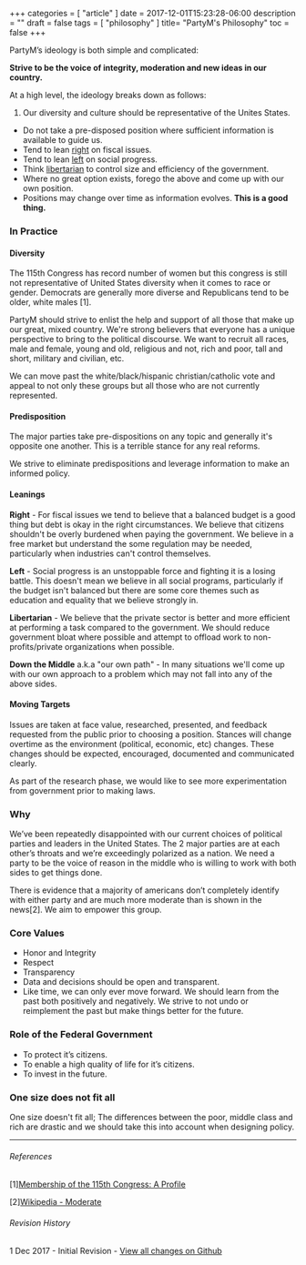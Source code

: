 +++
categories = [ "article" ]
date = 2017-12-01T15:23:28-06:00
description = ""
draft = false
tags = [ "philosophy" ]
title= "PartyM's Philosophy"
toc = false
+++
 
PartyM’s ideology is both simple and complicated:
 
**Strive to be the voice of integrity, moderation and new ideas in our country.**
 
At a high level, the ideology breaks down as follows:
 
1. Our diversity and culture should be representative of the Unites States.
* Do not take a pre-disposed position where sufficient information is available to guide us.
* Tend to lean [right](https://wikipedia.com/republican) on fiscal issues.
* Tend to lean [left](https://wikipedia.com/democrat) on social progress.
* Think [libertarian](https://wikipedia.com/libertarian) to control size and efficiency of the government.
* Where no great option exists, forego the above and come up with our own position.
* Positions may change over time as information evolves. **This is a good thing.**
 
### In Practice
 
#### Diversity

The 115th Congress has record number of women but this congress is still not representative of United States diversity when it comes to race or gender. Democrats are generally more diverse and Republicans tend to be older, white males [1].

PartyM should strive to enlist the help and support of all those that make up our great, mixed country. We're strong believers that everyone has a unique perspective to bring to the political discourse. We want to recruit all races, male and female, young and old, religious and not, rich and poor, tall and short, military and civilian, etc.

We can move past the white/black/hispanic christian/catholic vote and appeal to not only these groups but all those who are not currently represented.
 
#### Predisposition
 
The major parties take pre-dispositions on any topic and generally it's opposite one another. This is a terrible stance for any real reforms.

We strive to eliminate predispositions and leverage information to make an informed policy.
 
#### Leanings
 
**Right** - For fiscal issues we tend to believe that a balanced budget is a good thing but debt is okay in the right circumstances. We believe that citizens shouldn't be overly burdened when paying the government. We believe in a free market but understand the some regulation may be needed, particularly when industries can't control themselves.
 
**Left** - Social progress is an unstoppable force and fighting it is a losing battle. This doesn't mean we believe in all social programs, particularly if the budget isn't balanced but there are some core themes such as education and equality that we believe strongly in.
 
**Libertarian** - We believe that the private sector is better and more efficient at performing a task compared to the government. We should reduce government bloat where possible and attempt to offload work to non-profits/private organizations when possible.
 
**Down the Middle** a.k.a "our own path" - In many situations we'll come up with our own approach to a problem which may not fall into any of the above sides.
 
#### Moving Targets
 
Issues are taken at face value, researched, presented, and feedback requested from the public prior to choosing a position. Stances will change overtime as the environment (political, economic, etc) changes. These changes should be expected, encouraged, documented and communicated clearly.

As part of the research phase, we would like to see more experimentation from government prior to making laws.
 
### Why
 
We’ve been repeatedly disappointed with our current choices of political parties and leaders in the United States. The 2 major parties are at each other’s throats and we’re exceedingly polarized as a nation. We need a party to be the voice of reason in the middle who is willing to work with both sides to get things done.
 
There is evidence that a majority of americans don’t completely identify with either party and are much more moderate than is shown in the news[2]. We aim to empower this group.
 
### Core Values
 
* Honor and Integrity
* Respect
* Transparency
* Data and decisions should be open and transparent.
* Like time, we can only ever move forward. We should learn from the past both positively and negatively. We strive to not undo or reimplement the past but make things better for the future.
 
### Role of the Federal Government
 
* To protect it’s citizens.
* To enable a high quality of life for it’s citizens.
* To invest in the future.

### One size does not fit all

One size doesn't fit all; The differences between the poor, middle class and rich are drastic and we should take this into account when designing policy.

---

###### References

[1][Membership of the 115th Congress: A Profile](https://fas.org/sgp/crs/misc/R44762.pdf)

[2][Wikipedia - Moderate](https://en.wikipedia.org/wiki/Moderate)
 
###### Revision History

1 Dec 2017 - Initial Revision - [View all changes on Github ](https://github.com/PartyM/partym.org/commits/master/content/philosophy/index.md)<i class="fa fa-github fa-2x" aria-hidden="true"></i>

